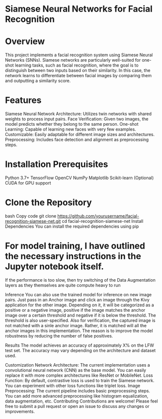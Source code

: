 # Siamese Neural Networks for Facial Recognition
# Overview
This project implements a facial recognition system using Siamese Neural Networks (SNNs). Siamese networks are particularly well-suited for one-shot learning tasks, such as facial recognition, where the goal is to distinguish between two inputs based on their similarity. In this case, the network learns to differentiate between facial images by comparing them and outputting a similarity score.

# Features
Siamese Neural Network Architecture: Utilizes twin networks with shared weights to process input pairs.
Face Verification: Given two images, the model predicts whether they belong to the same person.
One-shot Learning: Capable of learning new faces with very few examples.
Customizable: Easily adaptable for different image sizes and architectures.
Preprocessing: Includes face detection and alignment as preprocessing steps.
# Installation Prerequisites
Python 3.7+
TensorFlow
OpenCV
NumPy
Matplotlib
Scikit-learn
(Optional) CUDA for GPU support


# Clone the Repository
bash
Copy code
git clone https://github.com/yourusername/facial-recognition-siamese-net.git
cd facial-recognition-siamese-net
Install Dependencies
You can install the required dependencies using pip

# For model training, I have outlined the necessary instructions in the Jupyter notebook itself. 
If the performance is too slow, then try switching of the Data Augmentation layers as they themselves are quite compute heavy to run

Inference
You can also use the trained model for inference on new image pairs. Just pass in an Anchor image and click an image through the Kivy application for the other image. Depending on it,
it will be categorized as a positive or a negative image, positive if the image matches the anchor image over a certain threshold and negative if it is below the threshold.
The threshold is also user-specified. 
Also for verification, the captured image is not matched with a sinle anchor image. Rather, it is matched will all the anchor images in this implementation. The reason is to improve
the model robustness by reducing the number of false positives.

Results
The model achieves an accuracy of approximately X% on the LFW test set. The accuracy may vary depending on the architecture and dataset used.

Customization
Network Architecture: The current implementation uses a convolutional neural network (CNN) as the base model. You can easily replace it with more complex architectures like ResNet or MobileNet.
Loss Function: By default, contrastive loss is used to train the Siamese network. You can experiment with other loss functions like triplet loss.
Image Preprocessing: The current pipeline includes basic preprocessing steps. You can add more advanced preprocessing like histogram equalization, data augmentation, etc.
Contributing
Contributions are welcome! Please feel free to submit a pull request or open an issue to discuss any changes or improvements.
